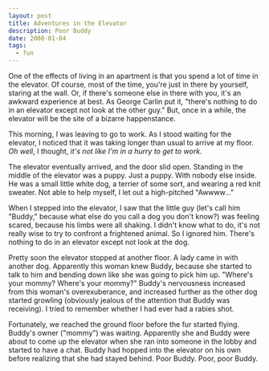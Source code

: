 ```yaml
---
layout: post
title: Adventures in the Elevator
description: Poor Buddy
date: 2008-01-04
tags:
  - fun
---
```


One of the effects of living in an apartment is that you spend a lot of time in the elevator. Of course, most of the time, you're just in there by yourself, staring at the wall. Or, if there's someone else in there with you, it's an awkward experience at best. As George Carlin put it, "there's nothing to do in an elevator except not look at the other guy." But, once in a while, the elevator will be the site of a bizarre happenstance.  
  
This morning, I was leaving to go to work. As I stood waiting for the elevator, I noticed that it was taking longer than usual to arrive at my floor. _Oh well_, I thought, _it's not like I'm in a hurry to get to work._  
  
The elevator eventually arrived, and the door slid open. Standing in the middle of the elevator was a puppy. Just a puppy. With nobody else inside. He was a small little white dog, a terrier of some sort, and wearing a red knit sweater. Not able to help myself, I let out a high-pitched "Awwww..."  
  
When I stepped into the elevator, I saw that the little guy (let's call him "Buddy," because what else do you call a dog you don't know?) was feeling scared, because his limbs were all shaking. I didn't know what to do, it's not really wise to try to confront a frightened animal. So I ignored him. There's nothing to do in an elevator except not look at the dog.  
  
Pretty soon the elevator stopped at another floor. A lady came in with another dog. Apparently this woman knew Buddy, because she started to talk to him and bending down like she was going to pick him up. "Where's your mommy? Where's your mommy?" Buddy's nervousness increased from this woman's overexuberance, and increased further as the other dog started growling (obviously jealous of the attention that Buddy was receiving). I tried to remember whether I had ever had a rabies shot.  
  
Fortunately, we reached the ground floor before the fur started flying. Buddy's owner ("mommy") was waiting. Apparently she and Buddy were about to come up the elevator when she ran into someone in the lobby and started to have a chat. Buddy had hopped into the elevator on his own before realizing that she had stayed behind. Poor Buddy. Poor, poor Buddy.